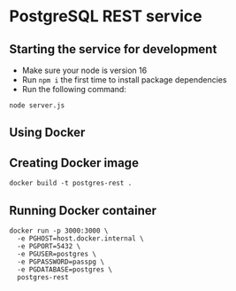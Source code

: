 # PostgreSQL REST service

## Starting the service for development

- Make sure your node is version 16
- Run `npm i` the first time to install package dependencies
- Run the following command:

```
node server.js
```

## Using Docker

## Creating Docker image

```
docker build -t postgres-rest .
```

## Running Docker container

```
docker run -p 3000:3000 \
  -e PGHOST=host.docker.internal \
  -e PGPORT=5432 \
  -e PGUSER=postgres \
  -e PGPASSWORD=passpg \
  -e PGDATABASE=postgres \
  postgres-rest
```